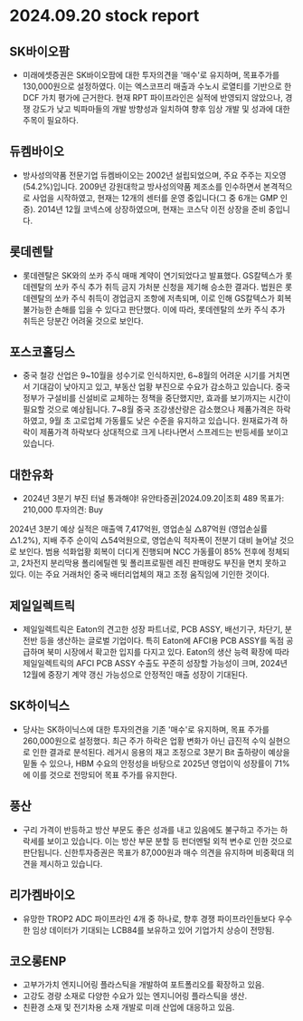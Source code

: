 # 2024.09.20 stock report
## SK바이오팜
- 미래에셋증권은 SK바이오팜에 대한 투자의견을 '매수'로 유지하며, 목표주가를 130,000원으로 설정하였다. 이는 엑스코프리 매출과 수노시 로열티를 기반으로 한 DCF 가치 평가에 근거한다. 현재 RPT 파이프라인은 실적에 반영되지 않았으나, 경쟁 강도가 낮고 빅파마들의 개발 방향성과 일치하여 향후 임상 개발 및 성과에 대한 주목이 필요하다.
## 듀켐바이오
- 방사성의약품 전문기업 듀켐바이오는 2002년 설립되었으며, 주요 주주는 지오영(54.2%)입니다. 2009년 강원대학교 방사성의약품 제조소를 인수하면서 본격적으로 사업을 시작하였고, 현재는 12개의 센터를 운영 중입니다(그 중 6개는 GMP 인증). 2014년 12월 코넥스에 상장하였으며, 현재는 코스닥 이전 상장을 준비 중입니다.
## 롯데렌탈
- 롯데렌탈은 SK와의 쏘카 주식 매매 계약이 연기되었다고 발표했다. GS칼텍스가 롯데렌탈의 쏘카 주식 추가 취득 금지 가처분 신청을 제기해 승소한 결과다. 법원은 롯데렌탈의 쏘카 주식 취득이 경업금지 조항에 저촉되며, 이로 인해 GS칼텍스가 회복 불가능한 손해를 입을 수 있다고 판단했다. 이에 따라, 롯데렌탈의 쏘카 주식 추가 취득은 당분간 어려울 것으로 보인다.
## 포스코홀딩스
- 중국 철강 산업은 9~10월을 성수기로 인식하지만, 6~8월의 어려운 시기를 거치면서 기대감이 낮아지고 있고, 부동산 업황 부진으로 수요가 감소하고 있습니다. 중국 정부가 구설비를 신설비로 교체하는 정책을 중단했지만, 효과를 보기까지는 시간이 필요할 것으로 예상됩니다. 7~8월 중국 조강생산량은 감소했으나 제품가격은 하락하였고, 9월 초 고로업체 가동률도 낮은 수준을 유지하고 있습니다. 원재료가격 하락이 제품가격 하락보다 상대적으로 크게 나타나면서 스프레드는 반등세를 보이고 있습니다.
## 대한유화
- 2024년 3분기 부진 터널 통과해야!
유안타증권|2024.09.20|조회 489
목표가: 210,000
투자의견: Buy

2024년 3분기 예상 실적은 매출액 7,417억원, 영업손실 △87억원 (영업손실률 △1.2%), 지배 주주 순이익 △54억원으로, 영업손익 적자폭이 전분기 대비 늘어날 것으로 보인다. 범용 석화업황 회복이 더디게 진행되며 NCC 가동률이 85% 전후에 정체되고, 2차전지 분리막용 폴리에틸렌 및 폴리프로필렌 레진 판매량도 부진을 면치 못하고 있다. 이는 주요 거래처인 중국 배터리업체의 재고 조정 움직임에 기인한 것이다.
## 제일일렉트릭
- 제일일렉트릭은 Eaton의 견고한 성장 파트너로, PCB ASSY, 배선기구, 차단기, 분전반 등을 생산하는 글로벌 기업이다. 특히 Eaton에 AFCI용 PCB ASSY를 독점 공급하며 북미 시장에서 확고한 입지를 다지고 있다. Eaton의 생산 능력 확장에 따라 제일일렉트릭의 AFCI PCB ASSY 수출도 꾸준히 성장할 가능성이 크며, 2024년 12월에 중장기 계약 갱신 가능성으로 안정적인 매출 성장이 기대된다.
## SK하이닉스
- 당사는 SK하이닉스에 대한 투자의견을 기존 '매수'로 유지하며, 목표 주가를 260,000원으로 설정했다. 최근 주가 하락은 업황 변화가 아닌 급진적 수익 실현으로 인한 결과로 분석된다. 레거시 응용의 재고 조정으로 3분기 Bit 출하량이 예상을 밑돌 수 있으나, HBM 수요의 안정성을 바탕으로 2025년 영업이익 성장률이 71%에 이를 것으로 전망되어 목표 주가를 유지한다.
## 풍산
- 구리 가격이 반등하고 방산 부문도 좋은 성과를 내고 있음에도 불구하고 주가는 하락세를 보이고 있습니다. 이는 방산 부문 분할 등 펀더멘털 외적 변수로 인한 것으로 판단됩니다. 신한투자증권은 목표가 87,000원과 매수 의견을 유지하며 비중확대 의견을 제시하고 있습니다.
## 리가켐바이오
- 유망한 TROP2 ADC 파이프라인 4개 중 하나로, 향후 경쟁 파이프라인들보다 우수한 임상 데이터가 기대되는 LCB84를 보유하고 있어 기업가치 상승이 전망됨.
## 코오롱ENP
- 고부가가치 엔지니어링 플라스틱을 개발하여 포트폴리오를 확장하고 있음. 
- 고강도 경량 소재로 다양한 수요가 있는 엔지니어링 플라스틱을 생산.
- 친환경 소재 및 전기차용 소재 개발로 미래 산업에 대응하고 있음.